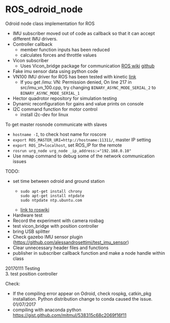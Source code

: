 # ROS_odroid_node
Odroid node class implementation for ROS

- IMU subscriber moved out of code as callback so that it can accept different IMU drivers.
- Controller callback
  - member function inputs has been reduced
  - calculates forces and throttle values
- Vicon subscriber
  - Uses Vicon_bridge package for communication [ROS wiki](http://wiki.ros.org/vicon_bridge) [github](https://github.com/ethz-asl/vicon_bridge)
- Fake imu sensor data using python code
- VN100 IMU driver for ROS has been tested with kinetic [link](https://github.com/KumarRobotics/imu_vn_100)
  - If you get /imu: VN: Permission denied, On line 217 in src/imu_vn_100.cpp, try changing `BINARY_ASYNC_MODE_SERIAL_2` to `BINARY_ASYNC_MODE_SERIAL_1`
- Hector quadrotor repository for simulation testing
- Dynamic reconfiguration for gains and value prints on console
- I2C command function for motor control
  - install i2c-dev for linux


To get master rosnode communicate with slaves
  - `hostname -I`, to check host name for roscore
  - `export ROS_MASTER_URI=http://hostname:11311/`, master IP setting
  - `export ROS_IP=localhost`, set ROS_IP for the remote
  - `rosrun urg_node urg_node _ip_address:="192.168.0.10"`
  - Use nmap command to debug some of the network communication issues

TODO:
- set time between odroid and ground station
  - ```
    sudo apt-get install chrony
    sudo apt-get install ntpdate
    sudo ntpdate ntp.ubuntu.com
    ```
  - [link to roswiki](http://wiki.ros.org/turtlebot/Tutorials/indigo/Network%20Configuration)
- Hardware test
 - Record the experiment with camera rosbag
 - test vicon_bridge with position controller
 - bring USB splitter
- Check gazebo IMU sensor plugin (https://github.com/alessandrosettimi/test_imu_sensor)
- Clear unnecessary header files and functions
- publisher in subscriber callback function and make a node handle within class

20170111 Testing  
3. test position controller

Check:
- If the compiling error appear on Odroid, check rospkg, catkin_pkg installation. Python distribution change to conda caused the issue. 01/07/2017
- compiling with anaconda python https://gist.github.com/mitmul/538315c68c2069f16f11
